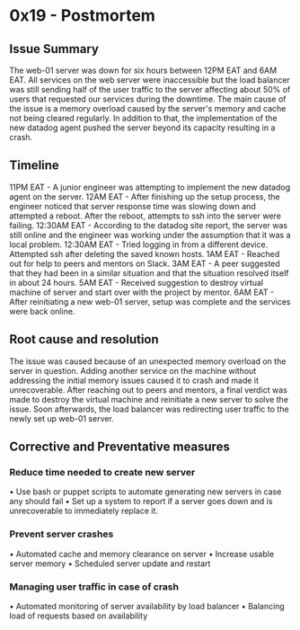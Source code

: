# 0x19 - Postmortem

## Issue Summary
The web-01 server was down for six hours between 12PM EAT and 6AM EAT.
All services on the web server were inaccessible but the load balancer was still sending half of the user traffic to the server affecting about 50% of users that requested our services during the downtime.
The main cause of the issue is a memory overload caused by the server's memory and cache not being cleared regularly. In addition to that, the implementation of the new datadog agent pushed the server beyond its capacity resulting in a crash.

## Timeline
11PM EAT - A junior engineer was attempting to implement the new datadog agent on the server.
12AM EAT - After finishing up the setup process, the engineer noticed that server response time was slowing down and attempted a reboot. After the reboot, attempts to ssh into the server were failing.
12:30AM EAT - According to the datadog site report, the server was still online and the engineer was working under the assumption that it was a local problem.
12:30AM EAT - Tried logging in from a different device. Attempted ssh after deleting the saved known hosts.
1AM EAT - Reached out for help to peers and mentors on Slack.
3AM EAT - A peer suggested that they had been in a similar situation and that the situation resolved itself in about 24 hours.
5AM EAT - Received suggestion to destroy virtual machine of server and start over with the project by mentor.
6AM EAT - After reinitiating a new web-01 server, setup was complete and the services were back online.

## Root cause and resolution
The issue was caused because of an unexpected memory overload on the server in question. Adding another service on the machine without addressing the initial memory issues caused it to crash and made it unrecoverable. After reaching out to peers and mentors, a final verdict was made to destroy the virtual machine and reinitiate a new server to solve the issue. Soon afterwards, the load balancer was redirecting user traffic to the newly set up web-01 server.

## Corrective and Preventative measures
### Reduce time needed to create new server
•   Use bash or puppet scripts to automate generating new servers in case any should fail
•   Set up a system to report if a server goes down and is unrecoverable to immediately replace it.
### Prevent server crashes
•   Automated cache and memory clearance on server
•   Increase usable server memory
•   Scheduled server update and restart
### Managing user traffic in case of crash
•   Automated monitoring of server availability by load balancer
•   Balancing load of requests based on availability
